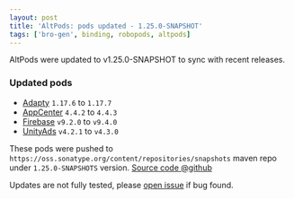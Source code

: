 ```yaml
---
layout: post
title: 'AltPods: pods updated - 1.25.0-SNAPSHOT'
tags: ['bro-gen', binding, robopods, altpods]
---
```

AltPods were updated to v1.25.0-SNAPSHOT to sync with recent releases.

### Updated pods
- [Adapty](https://github.com/dkimitsa/robovm-robopods/tree/v1.25.0/adapty) `1.17.6` to `1.17.7`
- [AppCenter](https://github.com/dkimitsa/robovm-robopods/tree/v1.25.0/appcenter/) `4.4.2` to `4.4.3`
- [Firebase](https://github.com/dkimitsa/robovm-robopods/tree/v1.25.0/firebase) `v9.2.0` to `v9.4.0`
- [UnityAds](https://github.com/dkimitsa/robovm-robopods/tree/v1.25.0/unityads) `v4.2.1` to `v4.3.0`

These pods were pushed to `https://oss.sonatype.org/content/repositories/snapshots` maven repo under `1.25.0-SNAPSHOTS` version.
[Source code @github](https://github.com/dkimitsa/robovm-robopods)

Updates are not fully tested, please [open issue](https://github.com/dkimitsa/robovm-robopods/issues/new) if bug found.
